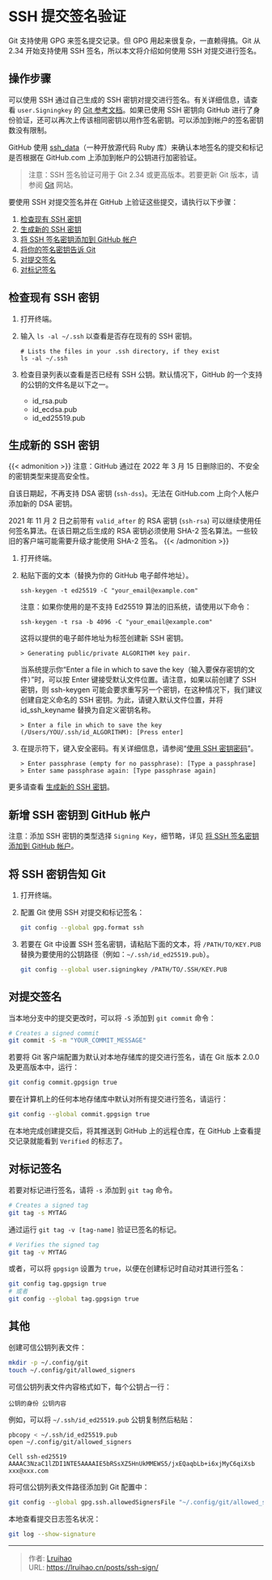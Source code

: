 # SSH 提交签名验证


Git 支持使用 GPG 来签名提交记录。但 GPG 用起来很复杂，一直赖得搞。Git 从 2.34 开始支持使用 SSH 签名，所以本文将介绍如何使用 SSH 对提交进行签名。

<!--more-->

## 操作步骤

可以使用 SSH 通过自己生成的 SSH 密钥对提交进行签名。有关详细信息，请查看 `user.Signingkey` 的 [Git 参考文档](https://git-scm.com/docs/git-config#Documentation/git-config.txt-usersigningKey)。如果已使用 SSH 密钥向 GitHub 进行了身份验证，还可以再次上传该相同密钥以用作签名密钥。可以添加到帐户的签名密钥数没有限制。

GitHub 使用 [ssh_data](https://github.com/github/ssh_data)（一种开放源代码 Ruby 库）来确认本地签名的提交和标记是否根据在 GitHub.com 上添加到帐户的公钥进行加密验证。

> 注意：SSH 签名验证可用于 Git 2.34 或更高版本。若要更新 Git 版本，请参阅 [Git](https://git-scm.com/downloads) 网站。

要使用 SSH 对提交签名并在 GitHub 上验证这些提交，请执行以下步骤：

1. [检查现有 SSH 密钥](https://docs.github.com/zh/authentication/connecting-to-github-with-ssh/checking-for-existing-ssh-keys)
2. [生成新的 SSH 密钥](https://docs.github.com/zh/authentication/connecting-to-github-with-ssh/generating-a-new-ssh-key-and-adding-it-to-the-ssh-agent)
3. [将 SSH 签名密钥添加到 GitHub 帐户](https://docs.github.com/zh/authentication/connecting-to-github-with-ssh/adding-a-new-ssh-key-to-your-github-account)
4. [将你的签名密钥告诉 Git](https://docs.github.com/zh/authentication/managing-commit-signature-verification/telling-git-about-your-signing-key)
5. [对提交签名](https://docs.github.com/zh/authentication/managing-commit-signature-verification/signing-commits)
6. [对标记签名](https://docs.github.com/zh/authentication/managing-commit-signature-verification/signing-tags)

## 检查现有 SSH 密钥

1. 打开终端。

2. 输入 `ls -al ~/.ssh` 以查看是否存在现有的 SSH 密钥。

   ```shell
   # Lists the files in your .ssh directory, if they exist
   ls -al ~/.ssh
   ```

3. 检查目录列表以查看是否已经有 SSH 公钥。默认情况下，GitHub 的一个支持的公钥的文件名是以下之一。

   - id_rsa.pub
   - id_ecdsa.pub
   - id_ed25519.pub

## 生成新的 SSH 密钥

{{< admonition >}}
注意：GitHub 通过在 2022 年 3 月 15 日删除旧的、不安全的密钥类型来提高安全性。

自该日期起，不再支持 DSA 密钥 (`ssh-dss`)。无法在 GitHub.com 上向个人帐户添加新的 DSA 密钥。

2021 年 11 月 2 日之前带有 `valid_after` 的 RSA 密钥 (`ssh-rsa`) 可以继续使用任何签名算法。在该日期之后生成的 RSA 密钥必须使用 SHA-2 签名算法。一些较旧的客户端可能需要升级才能使用 SHA-2 签名。
{{< /admonition >}}

1. 打开终端。

2. 粘贴下面的文本（替换为你的 GitHub 电子邮件地址）。

   ```shell
   ssh-keygen -t ed25519 -C "your_email@example.com"
   ```

   注意：如果你使用的是不支持 Ed25519 算法的旧系统，请使用以下命令：

   ```shell
   ssh-keygen -t rsa -b 4096 -C "your_email@example.com"
   ```

   这将以提供的电子邮件地址为标签创建新 SSH 密钥。

   ```shell
   > Generating public/private ALGORITHM key pair.
   ```

   当系统提示你“Enter a file in which to save the key（输入要保存密钥的文件）”时，可以按 Enter 键接受默认文件位置。请注意，如果以前创建了 SSH 密钥，则 ssh-keygen 可能会要求重写另一个密钥，在这种情况下，我们建议创建自定义命名的 SSH 密钥。为此，请键入默认文件位置，并将 id_ssh_keyname 替换为自定义密钥名称。

   ```shell
   > Enter a file in which to save the key (/Users/YOU/.ssh/id_ALGORITHM): [Press enter]
   ```

3. 在提示符下，键入安全密码。有关详细信息，请参阅“[使用 SSH 密钥密码](https://docs.github.com/zh/authentication/connecting-to-github-with-ssh/working-with-ssh-key-passphrases)”。

   ```shell
   > Enter passphrase (empty for no passphrase): [Type a passphrase]
   > Enter same passphrase again: [Type passphrase again]
   ```

更多请查看 [生成新的 SSH 密钥](https://docs.github.com/zh/authentication/connecting-to-github-with-ssh/generating-a-new-ssh-key-and-adding-it-to-the-ssh-agent)。

## 新增 SSH 密钥到 GitHub 帐户

注意：添加 SSH 密钥的类型选择 `Signing Key`，细节略，详见 [将 SSH 签名密钥添加到 GitHub 帐户](https://docs.github.com/zh/authentication/connecting-to-github-with-ssh/adding-a-new-ssh-key-to-your-github-account)。

## 将 SSH 密钥告知 Git

1. 打开终端。
2. 配置 Git 使用 SSH 对提交和标记签名：

   ```bash
   git config --global gpg.format ssh
   ```

3. 若要在 Git 中设置 SSH 签名密钥，请粘贴下面的文本，将 `/PATH/TO/KEY.PUB` 替换为要使用的公钥路径（例如：`~/.ssh/id_ed25519.pub`）。

   ```bash
   git config --global user.signingkey /PATH/TO/.SSH/KEY.PUB
   ```

## 对提交签名

当本地分支中的提交更改时，可以将 `-S` 添加到 `git commit` 命令：

```bash
# Creates a signed commit
git commit -S -m "YOUR_COMMIT_MESSAGE"
```

若要将 Git 客户端配置为默认对本地存储库的提交进行签名，请在 Git 版本 2.0.0 及更高版本中，运行：

```bash
git config commit.gpgsign true
```

要在计算机上的任何本地存储库中默认对所有提交进行签名，请运行：

```bash
git config --global commit.gpgsign true
```

在本地完成创建提交后，将其推送到 GitHub 上的远程仓库，在 GitHub 上查看提交记录就能看到 `Verified` 的标志了。

## 对标记签名

若要对标记进行签名，请将 `-s` 添加到 `git tag` 命令。

```bash
# Creates a signed tag
git tag -s MYTAG
```

通过运行 `git tag -v [tag-name]` 验证已签名的标记。

```bash
# Verifies the signed tag
git tag -v MYTAG
```

或者，可以将 `gpgsign` 设置为 `true`，以便在创建标记时自动对其进行签名：

```bash
git config tag.gpgsign true
# 或者
git config --global tag.gpgsign true
```

## 其他

创建可信公钥列表文件：

```bash
mkdir -p ~/.config/git
touch ~/.config/git/allowed_signers
```

可信公钥列表文件内容格式如下，每个公钥占一行：

```plain
公钥的身份 公钥内容
```

例如，可以将 `~/.ssh/id_ed25519.pub` 公钥复制然后粘贴：

```bash
pbcopy < ~/.ssh/id_ed25519.pub
open ~/.config/git/allowed_signers
```

```plain
Cell ssh-ed25519 AAAAC3NzaC1lZDI1NTE5AAAAIE5bRSsXZ5HnUkMMEWS5/jxEQaqbLb+i6xjMyC6qiXsb xxx@xxx.com
```

将可信公钥列表文件路径添加到 Git 配置中：

```bash
git config --global gpg.ssh.allowedSignersFile "~/.config/git/allowed_signers"
```

本地查看提交日志签名状况：

```bash
git log --show-signature
```


---

> 作者: [Lruihao](https://github.com/Lruihao)  
> URL: https://lruihao.cn/posts/ssh-sign/  

